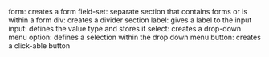 form: creates a form
field-set: separate section that contains forms or is within a form
div: creates a divider section
label: gives a label to the input
input: defines the value type and stores it
select: creates a drop-down menu
option: defines a selection within the drop down menu
button: creates a click-able button